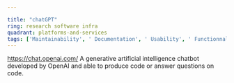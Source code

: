 ```yaml
---

title: "chatGPT"
ring: research software infra
quadrant: platforms-and-services
tags: ['Maintainability', ' Documentation', ' Usability', ' Functionnal stability']
---
```

https://chat.openai.com/
A generative artificial intelligence chatbot developed by OpenAI and able to produce code or answer questions on code.
